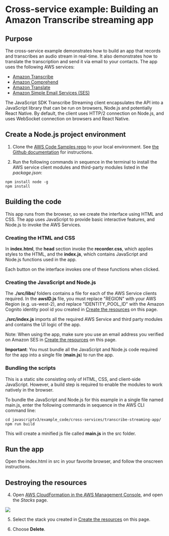 # Cross-service example: Building an Amazon Transcribe streaming app

## Purpose
The cross-service example demonstrates how to build an app that records and transcribes an audio stream in real-time. It
also demonstrates how to translate the transcription and send it via email to your contacts. The app uses the following
AWS services:
- [Amazon Transcribe](https://aws.amazon.com/transcribe/)
- [Amazon Comprehend](https://aws.amazon.com/comprehend/)
- [Amazon Translate](https://aws.amazon.com/translate/)
- [Amazon Simple Email Services (SES)](https://aws.amazon.com/ses/)

The JavaScript SDK Transcribe Streaming client encapsulates the API into a JavaScript 
library that can be run on browsers, Node.js and potentially React Native. By default, 
the client uses HTTP/2 connection on Node.js, and uses WebSocket connection on browsers 
and React Native.


## Create a Node.js project environment

1. Clone the [AWS Code Samples repo](https://github.com/awsdocs/aws-doc-sdk-examples) to your local environment. 
See [the Github documentation](https://docs.github.com/en/github/creating-cloning-and-archiving-repositories/cloning-a-repository) for 
instructions.

2. Run the following commands in sequence in the terminal to install the AWS service client modules and third-party modules listed in the *package.json*:

```
npm install node -g
npm install
```
## Building the code
This app runs from the browser, so we create the interface using HTML and CSS. 
The app uses JavaScript to provide basic interactive features, and Node.js to invoke the AWS Services.

### Creating the HTML and CSS
In **index.html**, the **head** section invoke the **recorder.css**, which applies styles to the HTML,
and the **index.js**, which contains JavaScript and Node.js functions used in the app.

Each button on the interface invokes one of these functions when clicked.

### Creating the JavaScript and Node.js
The **./src/libs/** folders contains a file for each of the AWS Service clients required. In the **awsID.js** file, you must
replace "REGION" with your AWS Region (e.g. us-west-2), and replace "IDENTITY_POOL_ID" with the Amazon Cognito identity pool id you created in [Create the resources](#create-the-resources) on this page.

**./src/index.js** imports all the required AWS Service and third party modules and contains the UI logic of the app.

Note: When using the app, make sure you use an email address you verified on Amazon SES in [Create the resources](#create-the-resources) on this page. 

**Important**: You must bundle all the JavaScript and Node.js code required for the app into a single
 file (**main.js**) to run the app.

### Bundling the scripts
This is a static site consisting only of HTML, CSS, and client-side JavaScript. 
However, a build step is required to enable the modules to work natively in the browser.

To bundle the JavaScript and Node.js for this example in a single file named main.js, 
enter the following commands in sequence in the AWS CLI command line:

```
cd javascriptv3/example_code/cross-services/transcribe-streaming-app/
npm run build
```
This will create a minified js file called **main.js** in the src folder.
## Run the app
Open the index.html in src in your favorite browser, and follow the onscreen instructions.

## Destroying the resources
4. Open [AWS CloudFormation in the AWS Management Console](https://aws.amazon.com/cloudformation/), and open the *Stacks* page.

![ ](images/cloud_formation_stacks.png)

5. Select the stack you created in [Create the resources](#create-the-resources) on this page.

6. Choose **Delete**.
